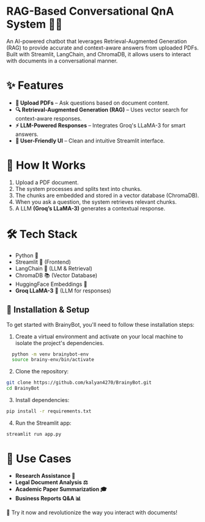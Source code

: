 # RAG-Based Conversational QnA System 🤖📄
An AI-powered chatbot that leverages Retrieval-Augmented Generation (RAG) to provide accurate and context-aware answers from uploaded PDFs. Built with Streamlit, LangChain, and ChromaDB, it allows users to interact with documents in a conversational manner.

# ✨ Features
- **📂 Upload PDFs** – Ask questions based on document content.
- **🔍 Retrieval-Augmented Generation (RAG)** – Uses vector search for context-aware responses.
- **⚡ LLM-Powered Responses** – Integrates Groq's LLaMA-3 for smart answers.
- **🎨 User-Friendly UI** – Clean and intuitive Streamlit interface.

# 🚀 How It Works
1. Upload a PDF document.
2. The system processes and splits text into chunks.
3. The chunks are embedded and stored in a vector database (ChromaDB).
4. When you ask a question, the system retrieves relevant chunks.
5. A LLM **(Groq’s LLaMA-3)** generates a contextual response.

# 🛠️ Tech Stack
- Python 🐍
- Streamlit 🎨 (Frontend)
- LangChain 🔗 (LLM & Retrieval)
- ChromaDB 📚 (Vector Database)
- HuggingFace Embeddings 🤗
- **Groq LLaMA-3** 🦙 (LLM for responses)

## 📌 Installation & Setup

To get started with BrainyBot, you'll need to follow these installation steps:

1. Create a virtual environment and activate on your local machine to isolate the project's dependencies.

```bash
  python -m venv brainybot-env
  source brainy-env/bin/activate
```

2. Clone the repository:

```bash
git clone https://github.com/kalyan4270/BrainyBot.git
cd BrainyBot
```

3. Install dependencies:

```bash
pip install -r requirements.txt
```

4. Run the Streamlit app:
   
``` bash
streamlit run app.py
```

# 🎯 Use Cases
- **Research Assistance 📑**
- **Legal Document Analysis ⚖️**
- **Academic Paper Summarization 🎓**
- **Business Reports Q&A 📊**

🚀 Try it now and revolutionize the way you interact with documents!
